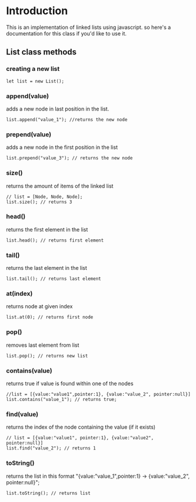 # Introduction
This is an implementation of linked lists using javascript. 
so here's a documentation for this class if you'd like to use it.


## List class methods 

### creating a new list

```
let list = new List(); 
```

### append(value) 
adds a new node in last position in the list. 

```
list.append("value_1"); //returns the new node

```
### prepend(value)
adds a new node in the first position in the list 

```
list.prepend("value_3"); // returns the new node
```

### size()
returns the amount of items of the linked list

```
// list = [Node, Node, Node];
list.size(); // returns 3
```

### head()
returns the first element in the list
```
list.head(); // returns first element
```

### tail()
returns the last element in the list
```
list.tail(); // returns last element
```

### at(index)
returns node at given index
```
list.at(0); // returns first node
```

### pop()
removes last element from list

```
list.pop(); // returns new list
```

### contains(value)
returns true if value is found within one of the nodes
```
//list = [{value:"value1",pointer:1}, {value:"value_2", pointer:null}]
list.contains("value_1"); // returns true;
```

### find(value)
returns the index of the node containing the value (if it exists)
```
// list = [{value:"value1", pointer:1}, {value:"value2", pointer:null}]
list.find("value_2"); // returns 1
```

### toString() 
returns the list in this format "{value:"value_1",pointer:1} -> {value:"value_2", pointer:null}";
```
list.toString(); // returns list
```
